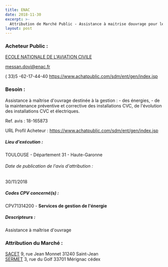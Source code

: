 ```yaml
---
title: ENAC
date: 2018-11-30
excerpt: >-
  Attribution de Marché Public - Assistance à maitrise douvrage pour les opérations de CVC et d'électricité
layout: post
---
```


### Acheteur Public : 
<a href="/acheteur-132/siren-193112562"> ECOLE NATIONALE DE L'AVIATION CIVILE</a><br/>



messan.dovi@enac.fr

( 33)5 -62-17-44-40
https://www.achatpublic.com/sdm/ent/gen/index.jsp
### Besoin :

Assistance à maîtrise d'ouvrage destinée à la gestion : - des énergies, - de la maintenance préventive et corrective des installations CVC, de l'évolution des installations CVC et électriques.

Ref. avis : 18-165873

URL Profil Acheteur : https://www.achatpublic.com/sdm/ent/gen/index.jsp

##### Lieu d'exécution :

TOULOUSE - Département 31 - Haute-Garonne

###### Date de publication de l'avis d'attribution : 
30/11/2018

##### Codes CPV concerné(s) :
CPV71314200 - **Services de gestion de l'énergie** <br/>

##### Descripteurs :
Assistance à maîtrise d'ouvrage <br/>

### Attribution du Marché :
<a href="/entreprise-547/siren-328593546"> SACET</a>    9, rue Jean Monnet 31240 Saint-Jean <br/>
<a href="/entreprise-576/siren-799439583"> SERMET</a>    3, rue du Golf 33701 Mérignac cédex <br/>
